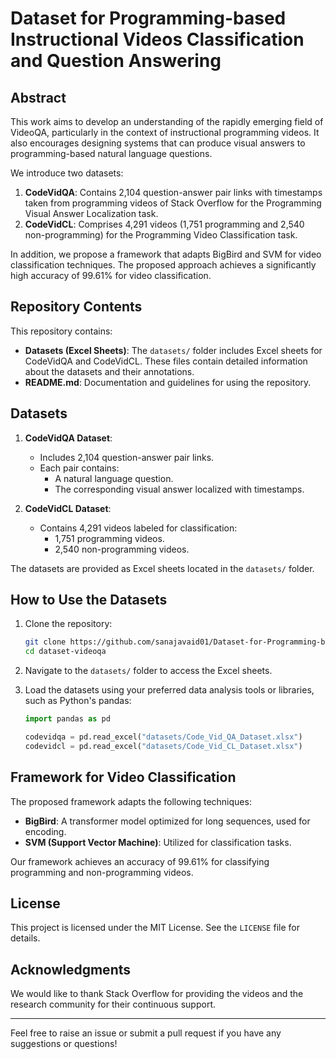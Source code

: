 # Dataset for Programming-based Instructional Videos Classification and Question Answering

## Abstract

This work aims to develop an understanding of the rapidly emerging field of VideoQA, particularly in the context of instructional programming videos. It also encourages designing systems that can produce visual answers to programming-based natural language questions.

We introduce two datasets:

1. **CodeVidQA**: Contains 2,104 question-answer pair links with timestamps taken from programming videos of Stack Overflow for the Programming Visual Answer Localization task.
2. **CodeVidCL**: Comprises 4,291 videos (1,751 programming and 2,540 non-programming) for the Programming Video Classification task.

In addition, we propose a framework that adapts BigBird and SVM for video classification techniques. The proposed approach achieves a significantly high accuracy of 99.61% for video classification.

## Repository Contents

This repository contains:

- **Datasets (Excel Sheets)**: The `datasets/` folder includes Excel sheets for CodeVidQA and CodeVidCL. These files contain detailed information about the datasets and their annotations.
- **README.md**: Documentation and guidelines for using the repository.

## Datasets

1. **CodeVidQA Dataset**:

   - Includes 2,104 question-answer pair links.
   - Each pair contains:
     - A natural language question.
     - The corresponding visual answer localized with timestamps.

2. **CodeVidCL Dataset**:
   - Contains 4,291 videos labeled for classification:
     - 1,751 programming videos.
     - 2,540 non-programming videos.

The datasets are provided as Excel sheets located in the `datasets/` folder.

## How to Use the Datasets

1. Clone the repository:

   ```bash
   git clone https://github.com/sanajavaid01/Dataset-for-Programming-based-Instructional-Videos-Classification-and-Question-Answering.git
   cd dataset-videoqa
   ```

2. Navigate to the `datasets/` folder to access the Excel sheets.

3. Load the datasets using your preferred data analysis tools or libraries, such as Python's pandas:

   ```python
   import pandas as pd

   codevidqa = pd.read_excel("datasets/Code_Vid_QA_Dataset.xlsx")
   codevidcl = pd.read_excel("datasets/Code_Vid_CL_Dataset.xlsx")
   ```

## Framework for Video Classification

The proposed framework adapts the following techniques:

- **BigBird**: A transformer model optimized for long sequences, used for encoding.
- **SVM (Support Vector Machine)**: Utilized for classification tasks.

Our framework achieves an accuracy of 99.61% for classifying programming and non-programming videos.

<!-- ## Citation
If you use this dataset or framework in your research, please cite:

```
@article{yourcitation2024,
  title={Dataset for Programming-based Instructional Videos Classification and Question Answering},
  author={Your Name and Collaborators},
  journal={Your Journal},
  year={2024},
}
``` -->

## License

This project is licensed under the MIT License. See the `LICENSE` file for details.

## Acknowledgments

We would like to thank Stack Overflow for providing the videos and the research community for their continuous support.

---

Feel free to raise an issue or submit a pull request if you have any suggestions or questions!
